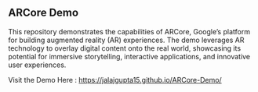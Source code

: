 ## ARCore Demo

This repository demonstrates the capabilities of ARCore, Google’s platform for building augmented reality (AR) experiences. The demo leverages AR technology to overlay digital content onto the real world, showcasing its potential for immersive storytelling, interactive applications, and innovative user experiences.

Visit the Demo Here : https://jalajgupta15.github.io/ARCore-Demo/


